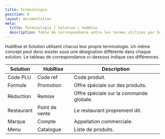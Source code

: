 ```yaml
---
title: Terminologie
position: 6
layout: documentation
meta:
  title: Terminologie | Solution | HubRise
  description: Table de correspondance entre les termes utilisés par Solution et ceux utilisés par HubRise.
---
```


HubRise et Solution utilisent chacun leur propre terminologie. Un même concept peut donc exister sous une désignation différente dans chaque solution. Le tableau de correspondance ci-dessous indique ces différences.

| Solution   | HubRise        | Description                             |
|------------|----------------|-----------------------------------------|
| Code PLU   | Code ref       | Code produit.                           |
| Formule    | Promotion      | Offre spéciale sur des produits.        |
| Réduction  | Remise         | Offre spéciale sur la commande globale. |
| Restaurant | Point de vente | Le restaurant proprement dit.           |
| Marque     | Compte         | Appellation commerciale.                |
| Menu       | Catalogue      | Liste de produits.                      |
